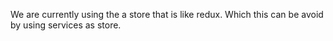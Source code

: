 We are currently using the a store that is like redux. Which this can be avoid by using services as store.
